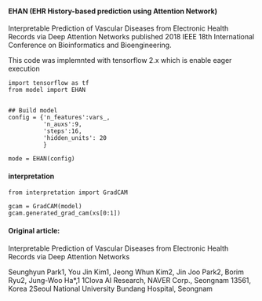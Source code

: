 #### EHAN (EHR History-based prediction using Attention Network)
Interpretable Prediction of Vascular Diseases from Electronic Health Records via Deep Attention Networks published 2018 IEEE 18th International Conference on Bioinformatics and Bioengineering.

This code was implemnted with tensorflow 2.x which is enable eager execution

```python3
import tensorflow as tf
from model import EHAN


## Build model
config = {'n_features':vars_,
          'n_auxs':9,
          'steps':16,
          'hidden_units': 20
          }

mode = EHAN(config)

```

#### interpretation
```python3
from interpretation import GradCAM

gcam = GradCAM(model)
gcam.generated_grad_cam(xs[0:1])

```


#### Original article:
Interpretable Prediction of Vascular Diseases from Electronic Health Records via
Deep Attention Networks

Seunghyun Park1, You Jin Kim1, Jeong Whun Kim2, Jin Joo Park2, Borim Ryu2, Jung-Woo Ha*,1
1Clova AI Research, NAVER Corp., Seongnam 13561, Korea
2Seoul National University Bundang Hospital, Seongnam
